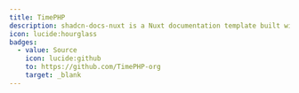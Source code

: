 ```yaml
---
title: TimePHP
description: shadcn-docs-nuxt is a Nuxt documentation template built with Nuxt Content and shadcn-vue.
icon: lucide:hourglass
badges:
  - value: Source
    icon: lucide:github
    to: https://github.com/TimePHP-org
    target: _blank
---
```

